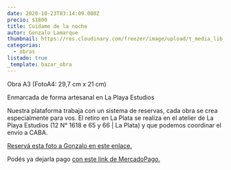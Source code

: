 ```yaml
---
date: 2020-10-23T03:14:09.000Z
precio: $1800
title: Cuidame de la noche
autor: Gonzalo Lamarque
thumbnail: https://res.cloudinary.com/freezer/image/upload/t_media_lib_thumb/v1603684773/2020/WhatsApp_Image_2020-10-24_at_22.22.18_yuatpg.jpg
categorias:
  - obras
listado: true
_template: bazar_obra
---
```


Obra A3 (FotoA4: 29,7 cm x 21 cm)

Enmarcada de forma artesanal en La Playa Estudios

Nuestra plataforma trabaja con un sistema de reservas, cada obra se crea especialmente para vos. El retiro en La Plata se realiza en el atelier de La Playa Estudios (12 N° 1618 e 65 y 66 | La Plata) y que podemos coordinar el envío a CABA.

[Reservá esta foto a Gonzalo en este enlace.](https://docs.google.com/forms/d/10fHF0ASVijrzqLWWqPIWy7ywpd6uPsMWNGkoIpS1aYw/edit)

Podés ya dejarla pago [con este link de MercadoPago.](https://mpago.la/1BwKXFs)
